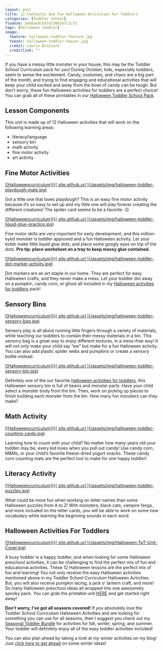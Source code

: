 ```yaml
---
layout: post
title: 12 Fantastic And Fun Halloween Activities For Toddlers
categories: [Toddler School]
flodesk: 5e6bae8cb57a7300267c1cf2
tags: [halloween toddler]
image:
  feature: halloween-toddler-feature.jpg
  teaser: halloween-toddler-teaser.jpg
  credit: Laurin Brainard
  creditlink: ""
---
```

If you have a messy little monster in your house, this may be the Toddler School Curriculum pack for you! During October, kids, especially toddlers, seem to sense the excitement. Candy, costumes, and chaos are a big part of the month, and trying to find engaging and educational activities that will keep your child excited and away from the bowl of candy can be tough. But don’t worry, these fun Halloween activities for toddlers are a perfect choice! You can grab all of these printables in our [Halloween Toddler School Pack](https://www.teacherspayteachers.com/Product/-50-off-48-Hrs-Halloween-Toddler-Lesson-Plans-Fall-Preschool-Activities-8619780?utm_source=PB%20Blog&utm_campaign=Halloween%20Toddler%20School%20Unit).

## Lesson Components 
This unit is made up of 12  Halloween activities that will work on the following learning areas:
- literacy/language 
- sensory bin 
- math activity
- fine motor activity 
- art activity 

## Fine Motor Activities 

[![Halloweencurriculum]({{ site.github.url }}/assets/img/halloween-toddler-playdough-mats.jpg)](https://www.teacherspayteachers.com/Product/-50-off-48-Hrs-Halloween-Toddler-Lesson-Plans-Fall-Preschool-Activities-8619780?utm_source=PB%20Blog&utm_campaign=Halloween%20Toddler%20School%20Unit)

Got a little one that loves playdough? This is an easy fine motor activity because it’s so easy to set up and my little one will play forever creating the different creatures! The spider card seems to be a favorite. 😉

[![Halloweencurriculum]({{ site.github.url }}/assets/img/halloween-toddler-liquid-glue-practice.jpg)](https://www.teacherspayteachers.com/Product/-50-off-48-Hrs-Halloween-Toddler-Lesson-Plans-Fall-Preschool-Activities-8619780?utm_source=PB%20Blog&utm_campaign=Halloween%20Toddler%20School%20Unit)

Fine motor skills are very important for early development, and this million-eyed monster is toddler approved and a fun Halloween activity. Let your kiddo make little liquid glue dots, and place some googly eyes on top of the dots. **Pro tip: place worksheet on a tray to keep messy glue contained.** 

[![Halloweencurriculum]({{ site.github.url }}/assets/img/halloween-toddler-dot-marker-activity.jpg)](https://www.teacherspayteachers.com/Product/-50-off-48-Hrs-Halloween-Toddler-Lesson-Plans-Fall-Preschool-Activities-8619780?utm_source=PB%20Blog&utm_campaign=Halloween%20Toddler%20School%20Unit)

Dot markers are an art staple in our home. They are perfect for easy Halloween crafts, and they never make a mess. Let your toddler dot away on a pumpkin, candy corn, or ghost all included in my [Halloween activities for toddlers](https://www.teacherspayteachers.com/Product/-50-off-48-Hrs-Halloween-Toddler-Lesson-Plans-Fall-Preschool-Activities-8619780?utm_source=PB%20Blog&utm_campaign=Halloween%20Toddler%20School%20Unit) pack!

## Sensory Bins 

[![Halloweencurriculum]({{ site.github.url }}/assets/img/halloween-toddler-sensory-bag.jpg)](https://www.teacherspayteachers.com/Product/-50-off-48-Hrs-Halloween-Toddler-Lesson-Plans-Fall-Preschool-Activities-8619780?utm_source=PB%20Blog&utm_campaign=Halloween%20Toddler%20School%20Unit)

Sensory play is all about running little fingers through a variety of materials, while teaching our toddlers to contain their messy materials in a bin. This sensory bag is a great way to enjoy different textures, in a mess-free way! It will not only make your child say “ew” but make for a fun Halloween activity.  You can also add plastic spider webs and pumpkins or create a sensory bottle instead. 

[![Halloweencurriculum]({{ site.github.url }}/assets/img/halloween-toddler-sensory-bin.jpg)](https://www.teacherspayteachers.com/Product/-50-off-48-Hrs-Halloween-Toddler-Lesson-Plans-Fall-Preschool-Activities-8619780?utm_source=PB%20Blog&utm_campaign=Halloween%20Toddler%20School%20Unit)

Definitely one of the our favorite [Halloween activities for toddlers](https://www.teacherspayteachers.com/Product/-50-off-48-Hrs-Halloween-Toddler-Lesson-Plans-Fall-Preschool-Activities-8619780?utm_source=PB%20Blog&utm_campaign=Halloween%20Toddler%20School%20Unit), this Halloween sensory bin is full of beans and monster parts. Have your child select a monster body from the bin. Then, work on picking up pieces to finish building each monster from the bin. How many fun monsters can they make? 

## Math Activity 

[![Halloweencurriculum]({{ site.github.url }}/assets/img/halloween-toddler-counting-cards.jpg)](https://www.teacherspayteachers.com/Product/-50-off-48-Hrs-Halloween-Toddler-Lesson-Plans-Fall-Preschool-Activities-8619780?utm_source=PB%20Blog&utm_campaign=Halloween%20Toddler%20School%20Unit)

Learning how to count with your child? No matter how many years old your toddler may be, every kid loves when you pull out candy! Use candy corn, M&Ms, or your child’s favorite freeze-dried yogurt snacks. These candy corn counting mats are the perfect tool to make for one happy toddler! 

## Literacy Activity

[![Halloweencurriculum]({{ site.github.url }}/assets/img/halloween-toddler-puzzles.jpg)](https://www.teacherspayteachers.com/Product/-50-off-48-Hrs-Halloween-Toddler-Lesson-Plans-Fall-Preschool-Activities-8619780?utm_source=PB%20Blog&utm_campaign=Halloween%20Toddler%20School%20Unit)

What could be more fun when working on letter names than some Halloween puzzles from A to Z! With monsters, black cats, vampire fangs, and more included on the letter cards, you will be able to work on some new vocabulary while learning the beginning sounds in each word.

## Halloween Activities For Toddlers

[![Halloweencurriculum]({{ site.github.url }}/assets/img/Halloween-TpT-Unit-Cover.jpg)](https://www.teacherspayteachers.com/Product/-50-off-48-Hrs-Halloween-Toddler-Lesson-Plans-Fall-Preschool-Activities-8619780?utm_source=PB%20Blog&utm_campaign=Halloween%20Toddler%20School%20Unit)

A busy toddler is a happy toddler, and when looking for some Halloween preschool activities, it can be challenging to find the perfect mix of fun and educational activities. These 12 Halloween lessons are the perfect mix of fun and learning! You not only receive the easy Halloween activities mentioned above in my Toddler School Curriculum Halloween Activities. But, you will also receive pumpkin lacing, a jack o’ lantern craft, and more! So many Halloween preschool ideas all wrapped into one awesomely spooky pack. You can grab the printable unit [HERE](https://www.teacherspayteachers.com/Product/-50-off-48-Hrs-Halloween-Toddler-Lesson-Plans-Fall-Preschool-Activities-8619780?utm_source=PB%20Blog&utm_campaign=Halloween%20Toddler%20School%20Unit) and get started right away!

**Don’t worry, I’ve got all seasons covered!** If you absolutely love the Toddler School Curriculum Halloween Activities and are looking for something you can use for all seasons, then I suggest you check out my [Seasonal Toddler Bundle](https://www.teacherspayteachers.com/Product/Seasonal-Toddler-Activities-Lesson-Plans-Preschool-Curriculum-7642528?utm_source=PB%20Blog&utm_campaign=Seasonal%20Toddler%20Bundle%20Upsell) for activities for fall, winter, spring, and summer. Your toddler will definitely enjoy all of the easy toddler activities included! 

You can also plan ahead by taking a look at my winter activities on my blog! Just [click here to get ahead](https://theprimarybrain.com/toddler%20school/2022/01/19/Winter-Themed-Toddler-Activities/) on some winter ideas! 